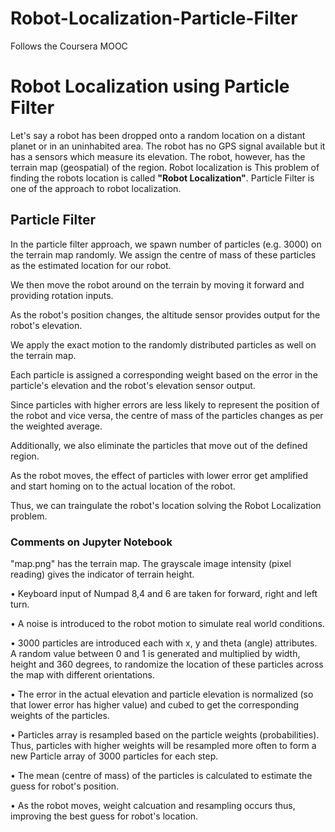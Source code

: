 # Robot-Localization-Particle-Filter
Follows the Coursera MOOC



# Robot Localization using Particle Filter
Let's say a robot has been dropped onto a random location on a distant planet or in an uninhabited area. The robot has no GPS signal available but it has a sensors which measure its elevation.
The robot, however, has the terrain map (geospatial) of the region.
Robot localization is This problem of finding the robots location is called **"Robot Localization"**.
Particle Filter is one of the approach to robot localization.

## Particle Filter
In the particle filter approach, we spawn number of particles (e.g. 3000) on the terrain map randomly. We assign the centre of mass of these particles as the estimated location for our robot.

We then move the robot around on the terrain by moving it forward and providing rotation inputs.

As the robot's position changes, the altitude sensor provides output for the robot's elevation.

We apply the exact motion to the randomly distributed particles as well on the terrain map. 

Each particle is assigned a corresponding weight based on the error in the particle's elevation and the robot's elevation sensor output. 

Since particles with higher errors are less likely to represent the position of the robot and vice versa, the centre of mass of the particles changes as per the weighted average.

Additionally, we also eliminate the particles that move out of the defined region.

As the robot moves, the effect of particles with lower error get amplified and start homing on to the actual location of the robot.

Thus, we can traingulate the robot's location solving the Robot Localization problem.


### Comments on Jupyter Notebook
"map.png" has the terrain map. The grayscale image intensity (pixel reading) gives the indicator of terrain height.

•	Keyboard input of Numpad 8,4 and 6 are taken for forward, right and left turn.

•	A noise is introduced to the robot motion to simulate real world conditions.

•	3000 particles are introduced each with x, y and theta (angle) attributes. A random value between 0 and 1 is generated and multiplied by width, height and 360 degrees, to randomize the location of these particles across the map with different orientations.

•	The error in the actual elevation and particle elevation is normalized (so that lower error has higher value) and cubed to get the corresponding weights of the particles.

•	Particles array is resampled based on the particle weights (probabilities). Thus, particles with higher weights will be resampled more often to form a new Particle array of 3000 particles for each step.

•	The mean (centre of mass) of the particles is calculated to estimate the guess for robot's position.

•	As the robot moves, weight calcuation and resampling occurs thus, improving the best guess for robot's location.

